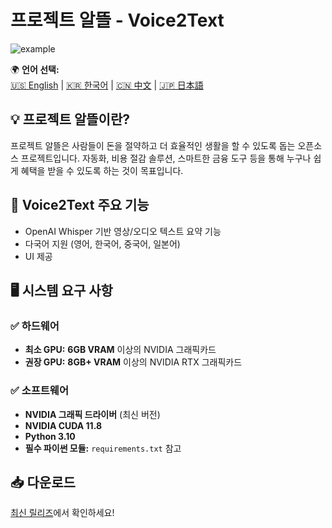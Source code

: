 # 프로젝트 알뜰 - Voice2Text

![example](example.gif)

🌍 **언어 선택:**  
[🇺🇸 English](README.md) | [🇰🇷 한국어](README.ko.md) | [🇨🇳 中文](README.zh.md) | [🇯🇵 日本語](README.ja.md)  

## 💡 프로젝트 알뜰이란?  
프로젝트 알뜰은 사람들이 돈을 절약하고 더 효율적인 생활을 할 수 있도록 돕는 오픈소스 프로젝트입니다. 자동화, 비용 절감 솔루션, 스마트한 금융 도구 등을 통해 누구나 쉽게 혜택을 받을 수 있도록 하는 것이 목표입니다.  

## 🚀 Voice2Text 주요 기능  
- OpenAI Whisper 기반 영상/오디오 텍스트 요약 기능  
- 다국어 지원 (영어, 한국어, 중국어, 일본어)  
- UI 제공  

## 🖥️ 시스템 요구 사항  
### ✅ **하드웨어**  
- **최소 GPU:** **6GB VRAM** 이상의 NVIDIA 그래픽카드  
- **권장 GPU:** **8GB+ VRAM** 이상의 NVIDIA RTX 그래픽카드  

### ✅ **소프트웨어**  
- **NVIDIA 그래픽 드라이버** (최신 버전)  
- **NVIDIA CUDA 11.8**  
- **Python 3.10**  
- **필수 파이썬 모듈:** `requirements.txt` 참고  

## 📥 다운로드  
[최신 릴리즈](https://github.com/yourusername/project-alttul/releases)에서 확인하세요!  